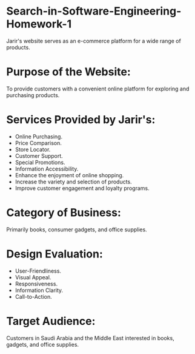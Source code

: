 # Search-in-Software-Engineering-Homework-1
Jarir's website serves as an e-commerce platform for a wide range of products.

# Purpose of the Website:
To provide customers with a convenient online platform for exploring and purchasing products.

# Services Provided by Jarir's:
* Online Purchasing.
* Price Comparison.
* Store Locator.
* Customer Support.
* Special Promotions.
* Information Accessibility.
* Enhance the enjoyment of online shopping.
* Increase the variety and selection of products.
* Improve customer engagement and loyalty programs.

# Category of Business:
Primarily books, consumer gadgets, and office supplies.

# Design Evaluation:
* User-Friendliness.
* Visual Appeal.
* Responsiveness.
* Information Clarity.
* Call-to-Action.

# Target Audience:
Customers in Saudi Arabia and the Middle East interested in books, gadgets, and office supplies.
